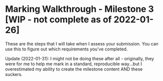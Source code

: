 # Marking Walkthrough - Milestone 3 [WIP - not complete as of 2022-01-26]


These are the steps that I will take when I assess your submission. You can use this to figure out which requirements you've completed.

Update (2022-01-31): I might not be doing these after all - originally, they were for me to help me mark in a standard, reproducible way...but I overestimated my ability to create the milestone content AND these suckers. 